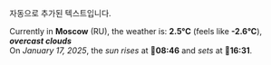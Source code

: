 
자동으로 추가된 텍스트입니다.

<!--START_SECTION:weather:moscow-->
Currently in **Moscow** (RU), the weather is: **2.5°C** (feels like **-2.6°C**), ***overcast clouds***<br/>
On *January 17, 2025*, the *sun rises* at 🌅**08:46** and *sets* at 🌇**16:31**.
<!--END_SECTION:weather-->
